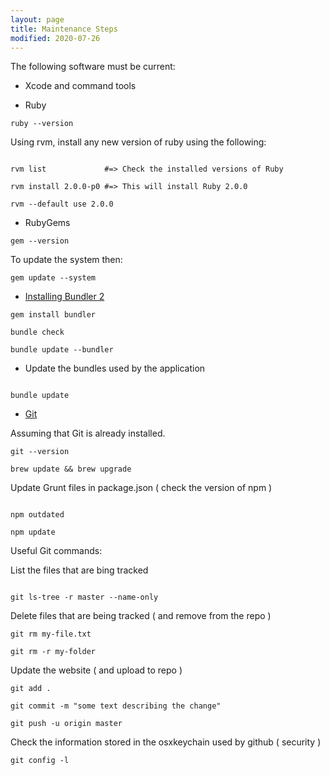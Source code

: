 ```yaml
---
layout: page
title: Maintenance Steps
modified: 2020-07-26
---
```


The following software must be current:

* Xcode and command tools

* Ruby

```
ruby --version

```

Using rvm, install any new version of ruby using the following:

```

rvm list             #=> Check the installed versions of Ruby

rvm install 2.0.0-p0 #=> This will install Ruby 2.0.0

rvm --default use 2.0.0

```

* RubyGems

```
gem --version
```

To update the system then:

```
gem update --system
```

* [Installing Bundler 2](https://bundler.io/guides/bundler_2_upgrade.html)

```
gem install bundler

bundle check

bundle update --bundler

```

- Update the bundles used by the application

```

bundle update

```

* [Git](https://medium.com/@katopz/how-to-upgrade-git-ff00ea12be18)

Assuming that Git is already installed.

```
git --version

brew update && brew upgrade

```

Update Grunt files in package.json ( check the version of npm )

```

npm outdated

npm update

```

Useful Git commands:

List the files that are bing tracked

```

git ls-tree -r master --name-only

```


Delete files that are being tracked ( and remove from the repo )

```
git rm my-file.txt

git rm -r my-folder

```

Update the website ( and upload to repo )

```
git add .

git commit -m "some text describing the change"

git push -u origin master

```

Check the information stored in the osxkeychain used by github ( security )

```
git config -l

```
